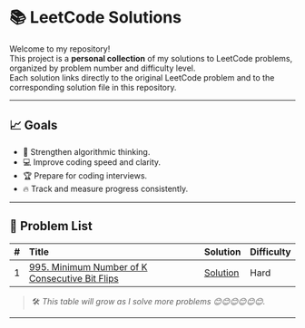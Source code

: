 # 📚 LeetCode Solutions

Welcome to my repository!  
This project is a **personal collection** of my solutions to LeetCode problems, organized by problem number and difficulty level.  
Each solution links directly to the original LeetCode problem and to the corresponding solution file in this repository.

---

## 📈 Goals

- 🧠 Strengthen algorithmic thinking.
- 💻 Improve coding speed and clarity.
- 🏆 Prepare for coding interviews.
- 🔥 Track and measure progress consistently.

---

## 📄 Problem List

| # | Title | Solution | Difficulty |
|:-:|:------|:---------|:-----------|
| 1 | [995. Minimum Number of K Consecutive Bit Flips]([https://leetcode.com/problems/two-sum/](https://leetcode.com/problems/minimum-number-of-k-consecutive-bit-flips/description/?envType=daily-question&envId=2024-06-24)) | [Solution](https://github.com/marwan-nabil-embedded/leetcode_problems/blob/main/Minimum%20Number%20of%20K%20Consecutive%20Bit%20Flips.cpp) | Hard |



> 🛠️ _This table will grow as I solve more problems 😊😊😊😊😊😊._

---
